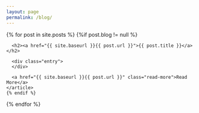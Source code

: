 ```yaml
---
layout: page
permalink: /blog/
---
```


 <head>
 <link rel="stylesheet" href="/assets/css/main.css">
<script src="//code.jquery.com/jquery-1.12.4.min.js"></script>
<script src="https://madaan.github.io/assets/js/common.js"></script>
 </head>

<div class="posts">
  {% for post in site.posts %}
    {%if post.blog != null %}
    <article class="post">

      <h2><a href="{{ site.baseurl }}{{ post.url }}">{{ post.title }}</a></h2>

      <div class="entry">
      </div>

      <a href="{{ site.baseurl }}{{ post.url }}" class="read-more">Read More</a>
    </article>
    {% endif %}
  {% endfor %}
</div>
